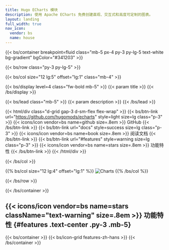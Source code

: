 ```yaml
---
title: Hugo ECharts 模块
description: 使用 Apache ECharts 免费创建直观、交互式和高度可定制的图表。
layout: landing
full_width: true
nav_icon:
  vendor: bs
  name: house
---
```


{{< bs/container breakpoint=fluid class="mb-5 px-4 py-3 py-lg-5 text-white bg-gradient" bgColor="#341203" >}}

{{< bs/row class="py-3 py-lg-5" >}}

{{< bs/col size="12 lg:5" offset="lg:1" class="mb-4" >}}

{{< bs/display level=4 class="fw-bold mb-5" >}}
  {{< param title >}}
{{< /bs/display >}}

{{< bs/lead class="mb-5" >}}
  {{< param description >}}
{{< /bs/lead >}}

{{< html/div class="d-grid gap-3 d-sm-flex flex-wrap" >}}
  {{< bs/btn-link url="https://github.com/hugomods/echarts" style=light size=lg class="p-3" >}}
    {{< icons/icon vendor=bs name=github size=.8em >}} GitHub
  {{< /bs/btn-link >}}
  {{< bs/btn-link url="docs" style=success size=lg class="p-3" >}}
    {{< icons/icon vendor=bs name=book size=.8em >}} 阅读文档
  {{< /bs/btn-link >}}
  {{< bs/btn-link url="#features" style=warning size=lg class="p-3" >}}
    {{< icons/icon vendor=bs name=stars size=.8em >}} 功能特性
  {{< /bs/btn-link >}}
{{< /html/div >}}

{{< /bs/col >}}

{{% bs/col size="12 lg:4" offset="lg:1" %}}
![Charts](/images/charts.jpg)
{{% /bs/col %}}

{{< /bs/row >}}

{{< /bs/container >}}

## {{< icons/icon vendor=bs name=stars className="text-warning" size=.8em >}} 功能特性 {#features .text-center .py-3 .mb-5}

{{< bs/container >}}
{{< bs/icon-grid features-zh-hans >}}
{{< /bs/container >}}
